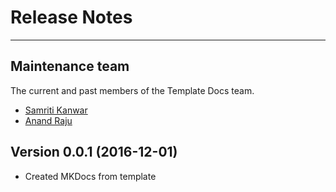 # Release Notes

---

## Maintenance team

The current and past members of the Template Docs team.

* [Samriti Kanwar](mailto:samriti.kanwar@objectedge.com)
* [Anand Raju](mailto:anand.raju@objectedge.com)


## Version 0.0.1 (2016-12-01)
* Created MKDocs from template
